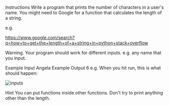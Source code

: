 Instructions
Write a program that prints the number of characters in a user's name. You might need to Google for a function that calculates the length of a string.

e.g.

https://www.google.com/search?q=how+to+get+the+length+of+a+string+in+python+stack+overflow

Warning. Your program should work for different inputs. e.g. any name that you input.

Example Input
Angela
Example Output
6
e.g. When you hit run, this is what should happen:

![inputs](https://user-images.githubusercontent.com/95011676/167257584-494706df-7b08-4b90-8148-0b7b90fb10ce.gif)


Hint
You can put functions inside other functions.
Don't try to print anything other than the length.
